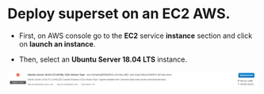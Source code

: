 # Deploy superset on an EC2 AWS.

+ First, on AWS console go to the **EC2** service **instance** section and click on **launch an instance**.

+ Then, select an **Ubuntu Server 18.04 LTS** instance.

![Ubuntu Server 18.04 LTS](https://github.com/DubMan21/superset-on-aws/blob/master/img/ubuntu-server.png "Ubuntu Server 18.04 LTS")
